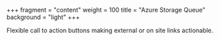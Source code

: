+++
fragment = "content"
weight = 100
title = "Azure Storage Queue"
background = "light"
+++

Flexible call to action buttons making external or on site links actionable.